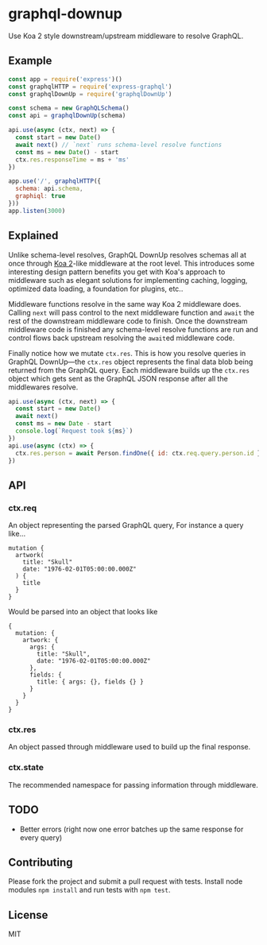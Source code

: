 # graphql-downup

Use Koa 2 style downstream/upstream middleware to resolve GraphQL.


## Example

````javascript
const app = require('express')()
const graphqlHTTP = require('express-graphql')
const graphqlDownUp = require('graphqlDownUp')

const schema = new GraphQLSchema()
const api = graphqlDownUp(schema)

api.use(async (ctx, next) => {
  const start = new Date()
  await next() // `next` runs schema-level resolve functions
  const ms = new Date() - start
  ctx.res.responseTime = ms + 'ms'
})

app.use('/', graphqlHTTP({
  schema: api.schema,
  graphiql: true
}))
app.listen(3000)
````

## Explained

Unlike schema-level resolves, GraphQL DownUp resolves schemas all at once through [Koa 2](https://github.com/koajs/koa)-like middleware at the root level. This introduces some interesting design pattern benefits you get with Koa's approach to middleware such as elegant solutions for implementing caching, logging, optimized data loading, a foundation for plugins, etc..

Middleware functions resolve in the same way Koa 2 middleware does. Calling `next` will pass control to the next middleware function and `await` the rest of the downstream middleware code to finish. Once the downstream middleware code is finished any schema-level resolve functions are run and control flows back upstream resolving the `await`ed middleware code.

Finally notice how we mutate `ctx.res`. This is how you resolve queries in GraphQL DownUp—the `ctx.res` object represents the final data blob being returned from the GraphQL query. Each middleware builds up the `ctx.res` object which gets sent as the GraphQL JSON response after all the middlewares resolve.

````javascript
api.use(async (ctx, next) => {
  const start = new Date()
  await next()
  const ms = new Date - start
  console.log(`Request took ${ms}`)
})
api.use(async (ctx) => {
  ctx.res.person = await Person.findOne({ id: ctx.req.query.person.id })
})
````

## API

### ctx.req

An object representing the parsed GraphQL query, For instance a query like...

```
mutation {
  artwork(
    title: "Skull"
    date: "1976-02-01T05:00:00.000Z"
  ) {
    title
  }
}
```

Would be parsed into an object that looks like

```
{
  mutation: {
    artwork: {
      args: {
        title: "Skull",
        date: "1976-02-01T05:00:00.000Z"
      },
      fields: {
        title: { args: {}, fields {} }
      }
    }
  }
}
```

### ctx.res

An object passed through middleware used to build up the final response.

### ctx.state

The recommended namespace for passing information through middleware.

## TODO

* Better errors (right now one error batches up the same response for every query)

## Contributing

Please fork the project and submit a pull request with tests. Install node modules `npm install` and run tests with `npm test`.

## License

MIT